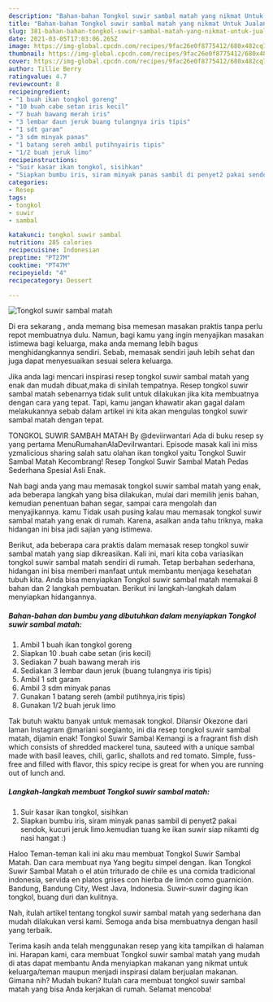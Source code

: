 ```yaml
---
description: "Bahan-bahan Tongkol suwir sambal matah yang nikmat Untuk Jualan"
title: "Bahan-bahan Tongkol suwir sambal matah yang nikmat Untuk Jualan"
slug: 381-bahan-bahan-tongkol-suwir-sambal-matah-yang-nikmat-untuk-jualan
date: 2021-03-05T17:03:06.265Z
image: https://img-global.cpcdn.com/recipes/9fac26e0f8775412/680x482cq70/tongkol-suwir-sambal-matah-foto-resep-utama.jpg
thumbnail: https://img-global.cpcdn.com/recipes/9fac26e0f8775412/680x482cq70/tongkol-suwir-sambal-matah-foto-resep-utama.jpg
cover: https://img-global.cpcdn.com/recipes/9fac26e0f8775412/680x482cq70/tongkol-suwir-sambal-matah-foto-resep-utama.jpg
author: Tillie Berry
ratingvalue: 4.7
reviewcount: 8
recipeingredient:
- "1 buah ikan tongkol goreng"
- "10 buah cabe setan iris kecil"
- "7 buah bawang merah iris"
- "3 lembar daun jeruk buang tulangnya iris tipis"
- "1 sdt garam"
- "3 sdm minyak panas"
- "1 batang sereh ambil putihnyairis tipis"
- "1/2 buah jeruk limo"
recipeinstructions:
- "Suir kasar ikan tongkol, sisihkan"
- "Siapkan bumbu iris, siram minyak panas sambil di penyet2 pakai sendok, kucuri jeruk limo.kemudian tuang ke ikan suwir siap nikamti dg nasi hangat :)"
categories:
- Resep
tags:
- tongkol
- suwir
- sambal

katakunci: tongkol suwir sambal 
nutrition: 285 calories
recipecuisine: Indonesian
preptime: "PT27M"
cooktime: "PT47M"
recipeyield: "4"
recipecategory: Dessert

---
```



![Tongkol suwir sambal matah](https://img-global.cpcdn.com/recipes/9fac26e0f8775412/680x482cq70/tongkol-suwir-sambal-matah-foto-resep-utama.jpg)

Di era  sekarang , anda memang bisa memesan masakan praktis tanpa perlu repot membuatnya dulu. Namun, bagi kamu yang ingin menyajikan masakan istimewa bagi keluarga, maka anda memang lebih bagus menghidangkannya sendiri. Sebab, memasak sendiri jauh lebih sehat dan juga dapat menyesuaikan sesuai selera keluarga.

Jika anda lagi mencari inspirasi resep tongkol suwir sambal matah yang enak dan mudah dibuat,maka di sinilah tempatnya. Resep tongkol suwir sambal matah  sebenarnya tidak sulit untuk dilakukan jika kita membuatnya dengan cara yang tepat. Tapi, kamu jangan khawatir akan gagal dalam melakukannya 
sebab dalam artikel ini kita akan mengulas tongkol suwir sambal matah dengan tepat.  

TONGKOL SUWIR SAMBAH MATAH By @deviirwantari Ada di buku resep sy yang pertama MenuRumahanAlaDeviIrwantari. Episode masak kali ini miss yzmalicious sharing salah satu olahan ikan tongkol yaitu Tongkol Suwir Sambal Matah Kecombrang! Resep Tongkol Suwir Sambal Matah Pedas Sederhana Spesial Asli Enak.

Nah bagi anda yang mau memasak tongkol suwir sambal matah yang enak, ada beberapa langkah yang bisa dilakukan, mulai dari memilih jenis bahan, kemudian penentuan bahan segar, sampai cara mengolah dan menyajikannya. kamu Tidak usah pusing kalau mau memasak tongkol suwir sambal matah yang enak di rumah. Karena, asalkan anda  tahu triknya, maka hidangan ini bisa jadi sajian yang istimewa.

Berikut, ada beberapa cara praktis  dalam memasak resep tongkol suwir sambal matah yang siap dikreasikan. Kali ini, mari kita coba variasikan tongkol suwir sambal matah sendiri di rumah. Tetap berbahan sederhana, hidangan ini bisa memberi manfaat untuk membantu menjaga kesehatan tubuh kita. Anda bisa menyiapkan Tongkol suwir sambal matah memakai 8 bahan dan 2 langkah pembuatan. Berikut ini langkah-langkah dalam menyiapkan hidangannya.

<!--inarticleads1-->

##### Bahan-bahan dan bumbu yang dibutuhkan dalam menyiapkan Tongkol suwir sambal matah:

1. Ambil 1 buah ikan tongkol goreng
1. Siapkan 10 .buah cabe setan (iris kecil)
1. Sediakan 7 buah bawang merah iris
1. Sediakan 3 lembar daun jeruk (buang tulangnya iris tipis)
1. Ambil 1 sdt garam
1. Ambil 3 sdm minyak panas
1. Gunakan 1 batang sereh (ambil putihnya,iris tipis)
1. Gunakan 1/2 buah jeruk limo


Tak butuh waktu banyak untuk memasak tongkol. Dilansir Okezone dari laman Instagram @mariani soegianto, ini dia resep tongkol suwir sambal matah, dijamin enak! Tongkol Suwir Sambal Kemangi is a fragrant fish dish which consists of shredded mackerel tuna, sauteed with a unique sambal made with basil leaves, chili, garlic, shallots and red tomato. Simple, fuss-free and filled with flavor, this spicy recipe is great for when you are running out of lunch and. 

<!--inarticleads2-->

##### Langkah-langkah membuat Tongkol suwir sambal matah:

1. Suir kasar ikan tongkol, sisihkan
1. Siapkan bumbu iris, siram minyak panas sambil di penyet2 pakai sendok, kucuri jeruk limo.kemudian tuang ke ikan suwir siap nikamti dg nasi hangat :)


Haloo Teman-teman kali ini aku mau membuat Tongkol Suwir Sambal Matah. Dan cara membuat nya Yang begitu simpel dengan. Ikan Tongkol Suwir Sambal Matah o el atún triturado de chile es una comida tradicional indonesia, servida en platos grises con hierba de limón como guarnición. Bandung, Bandung City, West Java, Indonesia. Suwir-suwir daging ikan tongkol, buang duri dan kulitnya. 

Nah, itulah artikel tentang  tongkol suwir sambal matah  yang sederhana dan mudah dilakukan versi kami. Semoga anda bisa membuatnya dengan hasil yang terbaik. 

Terima kasih anda telah menggunakan resep yang kita tampilkan di halaman ini. Harapan kami, cara membuat  Tongkol suwir sambal matah yang mudah di atas dapat membantu Anda menyiapkan makanan yang nikmat untuk keluarga/teman maupun menjadi inspirasi dalam berjualan makanan. Gimana nih? Mudah bukan? Itulah cara membuat tongkol suwir sambal matah yang bisa Anda kerjakan di rumah. Selamat mencoba!

